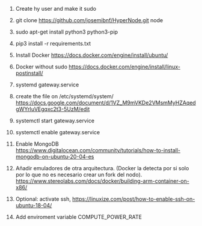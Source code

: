 1. Create hy user and make it sudo

2. git clone https://github.com/josemibnf/HyperNode.git node

3. sudo apt-get install python3 python3-pip

4. pip3 install -r requirements.txt

5. Install Docker https://docs.docker.com/engine/install/ubuntu/

6. Docker without sudo https://docs.docker.com/engine/install/linux-postinstall/

7. systemd gateway.service

8. create the file on /etc/systemd/system/
https://docs.google.com/document/d/1VZ_M9mVKDe2VMsmMyHZAqedgWYrIuVEgqxc2t3-5UzM/edit

9. systemctl start gateway.service

10. systemctl enable gateway.service

11. Enable MongoDB https://www.digitalocean.com/community/tutorials/how-to-install-mongodb-on-ubuntu-20-04-es

12. Añadir emuladores de otra arquitectura. (Docker la detecta por si solo por lo que no es necesario crear un fork del nodo).
https://www.stereolabs.com/docs/docker/building-arm-container-on-x86/

13. Optional: activate ssh, https://linuxize.com/post/how-to-enable-ssh-on-ubuntu-18-04/

14. Add enviroment variable COMPUTE_POWER_RATE
